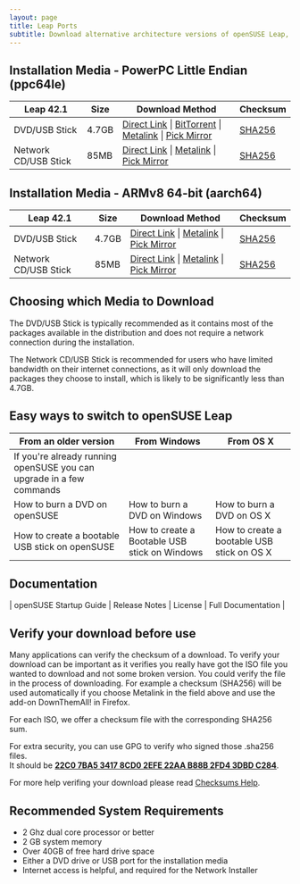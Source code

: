 ```yaml
---
layout: page
title: Leap Ports
subtitle: Download alternative architecture versions of openSUSE Leap, for desktop PCs, laptops, and servers. 
---
```

## Installation Media - PowerPC Little Endian (ppc64le)

| Leap 42.1 | Size | Download Method | Checksum |
| --------- | ---- | --------------- | -------- |
| DVD/USB Stick | 4.7GB | [Direct Link](http://download.opensuse.org/distribution/leap/42.1/iso/openSUSE-Leap-42.1-DVD-x86_64.iso) \| [BitTorrent](http://download.opensuse.org/distribution/leap/42.1/iso/openSUSE-Leap-42.1-DVD-x86_64.iso.torrent) \| [Metalink](http://download.opensuse.org/distribution/leap/42.1/iso/openSUSE-Leap-42.1-DVD-x86_64.iso.meta4) \| [Pick Mirror](http://download.opensuse.org/distribution/leap/42.1/iso/openSUSE-Leap-42.1-DVD-x86_64.iso?mirrorlist) | [SHA256](http://download.opensuse.org/distribution/leap/42.1/iso/openSUSE-Leap-42.1-DVD-x86_64.iso.sha256) |
| Network CD/USB Stick | 85MB | [Direct Link](http://download.opensuse.org/distribution/leap/42.1/iso/openSUSE-Leap-42.1-NET-x86_64.iso) \| [Metalink](http://download.opensuse.org/distribution/leap/42.1/iso/openSUSE-Leap-42.1-NET-x86_64.iso.meta4) \| [Pick Mirror](http://download.opensuse.org/distribution/leap/42.1/iso/openSUSE-Leap-42.1-NET-x86_64.iso?mirrorlist) | [SHA256](http://download.opensuse.org/distribution/leap/42.1/iso/openSUSE-Leap-42.1-NET-x86_64.iso.sha256) |


## Installation Media - ARMv8 64-bit (aarch64)

| Leap 42.1 | Size | Download Method | Checksum |
| --------- | ---- | --------------- | -------- |
| DVD/USB Stick | 4.7GB | [Direct Link](http://download.opensuse.org/ports/aarch64/distribution/leap/42.1/iso/openSUSE-Leap-42.1-DVD-aarch64.iso) \| [Metalink](http://download.opensuse.org/ports/aarch64/distribution/leap/42.1/iso/openSUSE-Leap-42.1-DVD-aarch64.iso.meta4) \| [Pick Mirror](http://download.opensuse.org/ports/aarch64/distribution/leap/42.1/iso/openSUSE-Leap-42.1-DVD-aarch64.iso?mirrorlist) | [SHA256](http://download.opensuse.org/ports/aarch64/distribution/leap/42.1/iso/openSUSE-Leap-42.1-DVD-aarch64.iso.sha256) |
| Network CD/USB Stick | 85MB | [Direct Link](http://download.opensuse.org/ports/aarch64/distribution/leap/42.1/iso/openSUSE-Leap-42.1-NET-aarch64.iso) \| [Metalink](http://download.opensuse.org/ports/aarch64/distribution/leap/42.1/iso/openSUSE-Leap-42.1-NET-aarch64.iso.meta4) \| [Pick Mirror](http://download.opensuse.org/ports/aarch64/distribution/leap/42.1/iso/openSUSE-Leap-42.1-NET-aarch64.iso?mirrorlist) | [SHA256](http://download.opensuse.org/ports/aarch64/distribution/leap/42.1/iso/openSUSE-Leap-42.1-NET-aarch64.iso.sha256) |

## Choosing which Media to Download

The DVD/USB Stick is typically recommended as it contains most of the packages available in the distribution and does not require a network connection during the installation.

The Network CD/USB Stick is recommended for users who have limited bandwidth on their internet connections, as it will only download the packages they choose to install, which is likely to be significantly less than 4.7GB.

## Easy ways to switch to openSUSE Leap

| From an older version | From Windows | From OS X |
| --------------------- | ------------ | --------- |
| If you're already running openSUSE you can upgrade in a few commands |   |   |
| How to burn a DVD on openSUSE | How to burn a DVD on Windows | How to burn a DVD on OS X |
| How to create a bootable USB stick on openSUSE | How to create a Bootable USB stick on Windows | How to create a bootable USB stick on OS X |

## Documentation

| openSUSE Startup Guide | Release Notes | License | Full Documentation |

## Verify your download before use

Many applications can verify the checksum of a download. To verify your download can be important as it verifies you really have got the ISO file you wanted to download and not some broken version. You could verify the file in the process of downloading. For example a checksum (SHA256) will be used automatically if you choose Metalink in the field above and use the add-on DownThemAll! in Firefox.

For each ISO, we offer a checksum file with the corresponding SHA256 sum. 

For extra security, you can use GPG to verify who signed those .sha256 files.  
It should be [**22C0 7BA5 3417 8CD0 2EFE 22AA B88B 2FD4 3DBD C284**](http://keyserver.opensuse.org/pks/lookup?search=0x3DBDC284&fingerprint=on&op=vindex).

For more help verifing your download please read [Checksums Help](https://en.opensuse.org/SDB:Download_help#Checksums).

## Recommended System Requirements

* 2 Ghz dual core processor or better
* 2 GB system memory
* Over 40GB of free hard drive space
* Either a DVD drive or USB port for the installation media
* Internet access is helpful, and required for the Network Installer
